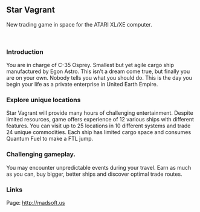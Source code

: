 ## Star Vagrant
New trading game in space for the ATARI XL/XE computer.

&nbsp;
&nbsp;

### Introduction
You are in charge of C-35 Osprey. Smallest but yet agile cargo ship manufactured by Egon Astro. This isn’t a dream come true, but finally you are on your own. Nobody tells you what you should do. This is the day you begin your life as a private enterprise in United Earth Empire.

### Explore unique locations
Star Vagrant will provide many hours of challenging entertainment. Despite limited resources, game offers experience of 12 various ships with different features. You can visit up to 25 locations in 10 different systems and trade 24 unique commodities. Each ship has limited cargo space and consumes Quantum Fuel to make a FTL jump.

### Challenging gameplay.
You may encounter unpredictable events during your travel. Earn as much as you can, buy bigger, better ships and discover optimal trade routes.


### Links
Page: http://madsoft.us
